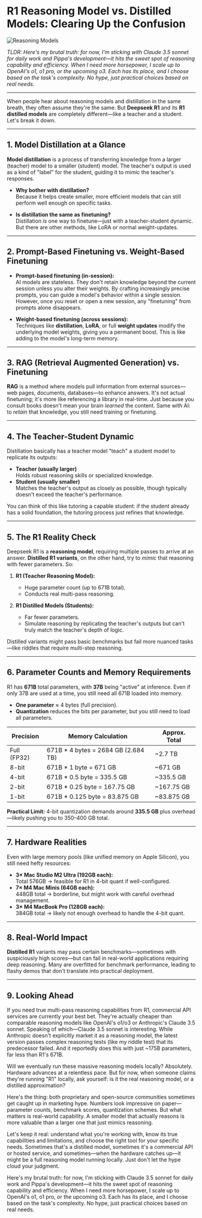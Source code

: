 # R1 Reasoning Model vs. Distilled Models: Clearing Up the Confusion

![Reasoning Models](images/20250122-01.png)

*TLDR: Here's my brutal truth: for now, I'm sticking with Claude 3.5 sonnet for daily work and Pippa's development—it hits the sweet spot of reasoning capability and efficiency. When I need more horsepower, I scale up to OpenAI's o1, o1 pro, or the upcoming o3. Each has its place, and I choose based on the task's complexity. No hype, just practical choices based on real needs.*

---

When people hear about reasoning models and distillation in the same breath, they often assume they're the same. But **Deepseek R1** and its **R1 distilled models** are completely different—like a teacher and a student. Let's break it down.

---

## 1. Model Distillation at a Glance

**Model distillation** is a process of transferring knowledge from a larger (teacher) model to a smaller (student) model. The teacher's output is used as a kind of "label" for the student, guiding it to mimic the teacher's responses.

- **Why bother with distillation?**  
  Because it helps create smaller, more efficient models that can still perform well enough on specific tasks.

- **Is distillation the same as finetuning?**  
  Distillation *is* one way to finetune—just with a teacher-student dynamic. But there are other methods, like LoRA or normal weight-updates.

---

## 2. Prompt-Based Finetuning vs. Weight-Based Finetuning

- **Prompt-based finetuning (in-session):**  
  AI models are stateless. They don't retain knowledge beyond the current session unless you alter their weights. By crafting increasingly precise prompts, you can guide a model's behavior within a single session. However, once you reset or open a new session, any "finetuning" from prompts alone disappears.

- **Weight-based finetuning (across sessions):**  
  Techniques like **distillation**, **LoRA**, or full **weight updates** modify the underlying model weights, giving you a permanent boost. This is like adding to the model's long-term memory.

---

## 3. RAG (Retrieval Augmented Generation) vs. Finetuning

**RAG** is a method where models pull information from external sources—web pages, documents, databases—to enhance answers. It's not actual finetuning; it's more like referencing a library in real-time. Just because you consult books doesn't mean your brain *learned* the content. Same with AI: to *retain* that knowledge, you still need training or finetuning.

---

## 4. The Teacher-Student Dynamic

Distillation basically has a teacher model "teach" a student model to replicate its outputs:

- **Teacher (usually larger)**  
  Holds robust reasoning skills or specialized knowledge. 
- **Student (usually smaller)**  
  Matches the teacher's output as closely as possible, though typically doesn't exceed the teacher's performance.

You can think of this like tutoring a capable student: if the student already has a solid foundation, the tutoring process just refines that knowledge.

---

## 5. The R1 Reality Check

Deepseek R1 is a **reasoning model**, requiring multiple passes to arrive at an answer. **Distilled R1 variants**, on the other hand, try to *mimic* that reasoning with fewer parameters. So:

1. **R1 (Teacher Reasoning Model):**  
   - Huge parameter count (up to 671B total).  
   - Conducts real multi-pass reasoning.  

2. **R1 Distilled Models (Students):**  
   - Far fewer parameters.  
   - Simulate reasoning by replicating the teacher's outputs but can't truly match the teacher's depth of logic.  

Distilled variants might pass basic benchmarks but fail more nuanced tasks—like riddles that require multi-step reasoning.

---

## 6. Parameter Counts and Memory Requirements

R1 has **671B** total parameters, with **37B** being "active" at inference. Even if only 37B are used at a time, you still need all 671B loaded into memory.

- **One parameter** ≈ 4 bytes (full precision).  
- **Quantization** reduces the bits per parameter, but you still need to load all parameters.

| Precision | Memory Calculation                          | Approx. Total  |
|-----------|---------------------------------------------|----------------|
| Full (FP32)| 671B * 4 bytes = 2684 GB (2.684 TB)        | ~2.7 TB        |
| 8-bit      | 671B * 1 byte = 671 GB                     | ~671 GB        |
| 4-bit      | 671B * 0.5 byte = 335.5 GB                 | ~335.5 GB      |
| 2-bit      | 671B * 0.25 byte = 167.75 GB               | ~167.75 GB     |
| 1-bit      | 671B * 0.125 byte = 83.875 GB              | ~83.875 GB     |

**Practical Limit:** 4-bit quantization demands around **335.5 GB** plus overhead—likely pushing you to 350–400 GB total.

---

## 7. Hardware Realities

Even with large memory pools (like unified memory on Apple Silicon), you still need hefty resources:

- **3× Mac Studio M2 Ultra (192GB each):**  
  Total 576GB → feasible for R1 in 4-bit quant if well-configured.  
- **7× M4 Mac Minis (64GB each):**  
  448GB total → borderline, but might work with careful overhead management.  
- **3× M4 MacBook Pro (128GB each):**  
  384GB total → likely not enough overhead to handle the 4-bit quant.

---

## 8. Real-World Impact

**Distilled R1** variants may pass certain benchmarks—sometimes with suspiciously high scores—but can fail in real-world applications requiring deep reasoning. Many are overfitted for benchmark performance, leading to flashy demos that don't translate into practical deployment.

---

## 9. Looking Ahead

If you need true multi-pass reasoning capabilities from R1, commercial API services are currently your best bet. They're actually cheaper than comparable reasoning models like OpenAI's o1/o3 or Anthropic's Claude 3.5 sonnet. Speaking of which—Claude 3.5 sonnet is interesting. While Anthropic doesn't explicitly market it as a reasoning model, the latest version passes complex reasoning tests (like my riddle test) that its predecessor failed. And it reportedly does this with just ~175B parameters, far less than R1's 671B.

Will we eventually run these massive reasoning models locally? Absolutely. Hardware advances at a relentless pace. But for now, when someone claims they're running "R1" locally, ask yourself: is it the real reasoning model, or a distilled approximation?

Here's the thing: both proprietary and open-source communities sometimes get caught up in marketing hype. Numbers look impressive on paper—parameter counts, benchmark scores, quantization schemes. But what matters is real-world capability. A smaller model that actually reasons is more valuable than a larger one that just mimics reasoning.

Let's keep it real: understand what you're working with, know its true capabilities and limitations, and choose the right tool for your specific needs. Sometimes that's a distilled model, sometimes it's a commercial API or hosted service, and sometimes—when the hardware catches up—it might be a full reasoning model running locally. Just don't let the hype cloud your judgment.

Here's my brutal truth: for now, I'm sticking with Claude 3.5 sonnet for daily work and Pippa's development—it hits the sweet spot of reasoning capability and efficiency. When I need more horsepower, I scale up to OpenAI's o1, o1 pro, or the upcoming o3. Each has its place, and I choose based on the task's complexity. No hype, just practical choices based on real needs.

